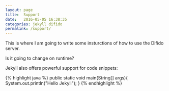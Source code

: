 ```yaml
---
layout: page
title:  Support
date:   2016-05-05 16:38:35
categories: jekyll difido
permalink: /support/
---
```


This is where I am going to write some insturctions of how to use the Difido server.

Is it going to change on runtime?

Jekyll also offers powerful support for code snippets:

{% highlight java %}
public static void main(String[] args){
	System.out.println("Hello Jekyll");
}
{% endhighlight %}


[jekyll-gh]: https://github.com/jekyll/jekyll
[jekyll]:    http://jekyllrb.com
